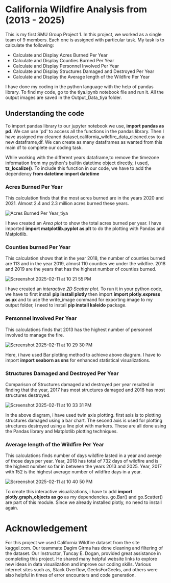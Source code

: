 # California Wildfire Analysis from (2013 - 2025)

This is my first SMU Group Project 1. In this project, we worked as a single team of 9 members. Each one is assigned with particular task. My task is to calculate the following:

- Calculate and Display Acres Burned Per Year
- Calculate and Display Counties Burned Per Year
- Calculate and Display Personnel Involved Per Year
- Calculate and Display Structures Damaged and Destroyed Per Year
- Calculate and Display the Average length of the Wildfire Per Year

I have done my coding in the python language with the help of pandas library. To find my code, go to the tiya.ipynb notebook file and run it. All the output images are saved in the Output_Data_tiya folder. 

## Understanding the code

To import pandas library to our jupyter notebook we use, **import pandas as pd**. We can use 'pd' to access all the functions in the pandas library. Then I have assigned my cleaned dataset,california_wildfire_data_cleaned.csv to a new dataframe,df. We can create as many dataframes as wanted from this main df to complete our coding task.

While working with the different years dataframe,to remove the timezone information from my python's builtin datetime object directly, i used, **tz_localize()**. To include this function in our code, we have to add the dependency **from datetime import datetime**

### Acres Burned Per Year

This calculation finds that the most acres burned are in the years 2020 and 2021. Almost 2.4 and 2.3 million acres burned these years.

![Acres Burned Per Year_tiya](https://github.com/user-attachments/assets/7e43eed9-d5d6-4e90-9d5f-e87a8c1f5d4f)

I have created an *Area plot* to show the total acres burned per year. I have imported **import matplotlib.pyplot as plt** to do the plotting with Pandas and Matplotlib. 

### Counties burned Per Year

This calculation shows that in the year 2018, the number of counties burned are 113 and in the year 2019, almost 110 counties we under the wildfire. 2018 and 2019 are the years that has the highest number of counties burned.

![Screenshot 2025-02-11 at 10 21 55 PM](https://github.com/user-attachments/assets/828c9aab-8080-40a7-bae8-3017550c9eb3)


I have created an *interactive 2D Scatter plot*. To run it in your python code, we have to first install 
**pip install plotly** then import **import plotly.express as px** and to use the write_image command for exporting image to my output folder, i need to install **pip install kaleido** package.

### Personnel Involved Per Year

This calculations finds that 2013 has the highest number of personnel involved to manage the fire.

![Screenshot 2025-02-11 at 10 29 30 PM](https://github.com/user-attachments/assets/4c22676c-7912-4508-9977-cfec4dd953b3)


Here, i have used Bar plotting method to achieve above diagram. I have to import **import seaborn as sns** for enhanced statistical visualizations.

### Structures Damaged and Destroyed Per Year

Comparison of Structures damaged and destroyed per year resulted in finding that the year, 2017 has most structures damaged and 2018 has most structures destroyed.

![Screenshot 2025-02-11 at 10 33 31 PM](https://github.com/user-attachments/assets/7e77abc3-e5f1-4128-9a9d-616e6b5bd1d8)

In the above diagram, i have used twin axis plotting. first axis is to plotting structures damaged using a bar chart. The second axis is used for plotting structures destroyed using a line plot with markers. These are all done using the Pandas library and Matplotlib plotting techniques.

### Average length of the Wildfire Per Year

This calculations finds number of days wildfire lasted in a year and averge of those days per year. Year, 2018 has total of 732 days of wildfire and is the highest number so far in between the years 2013 and 2025. Year, 2017 with 152 is the highest average number of wildfire days in a year.

![Screenshot 2025-02-11 at 10 40 50 PM](https://github.com/user-attachments/assets/df7f7169-2f69-459a-9f39-66d1abf78c91)


To create this interactive visualizations, i have to add **import plotly.graph_objects as go** as my dependencies. go.Bar() and go.Scatter() are part of this module. Since we already installed plotly, no need to install again. 

# Acknowledgement

For this project we used California Wildfire dataset from the site kaggel.com. Our teammate Dagim Girma has done cleaning and filtering of the dataset. 
Our Instructor, Tuncay E. Dogan, provided great assistance in completing this project. He shared many helpful website links to explore new ideas in data visualization and improve our coding skills.
Various internet sites such as, Stack Overflow, GeeksForGeeks, and others were also helpful in times of error encounters and code generation.




